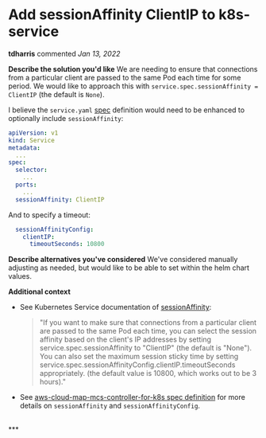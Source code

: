 # Add sessionAffinity ClientIP to k8s-service

**tdharris** commented *Jan 13, 2022*

<!--
  Have any questions? Check out the contributing docs at https://docs.gruntwork.io/guides/contributing/, or
  ask in this issue and a Gruntwork core maintainer will be happy to help :)
-->

**Describe the solution you'd like**
We are needing to ensure that connections from a particular client are passed to the same Pod each time for some period. We would like to approach this with `service.spec.sessionAffinity = ClientIP` (the default is `None`).

I believe the `service.yaml` [spec](https://github.com/gruntwork-io/helm-kubernetes-services/blob/6e832c5ad468a586d12beff0e2f06ee1961d1671/charts/k8s-service/templates/service.yaml#L23-L32) definition would need to be enhanced to optionally include `sessionAffinity`:
```yaml
apiVersion: v1
kind: Service
metadata:
  ...
spec:
  selector:
    ...
  ports:
    ...
  sessionAffinity: ClientIP
```

And to specify a timeout:
```yaml
  sessionAffinityConfig:
    clientIP:
      timeoutSeconds: 10800
```

**Describe alternatives you've considered**
We've considered manually adjusting as needed, but would like to be able to set within the helm chart values.

**Additional context**
- See Kubernetes Service documentation of [sessionAffinity](https://kubernetes.io/docs/concepts/services-networking/service/#virtual-ips-and-service-proxies):

  > "If you want to make sure that connections from a particular client are passed to the same Pod each time, you can select the session affinity based on the client's IP addresses by setting service.spec.sessionAffinity to "ClientIP" (the default is "None"). You can also set the maximum session sticky time by setting service.spec.sessionAffinityConfig.clientIP.timeoutSeconds appropriately. (the default value is 10800, which works out to be 3 hours)."
- See [aws-cloud-map-mcs-controller-for-k8s spec definition](https://github.com/aws/aws-cloud-map-mcs-controller-for-k8s/blob/21585172c6e5979c09b3d4c4ae9d0944601ac5f1/config/crd/bases/multicluster.x-k8s.io_serviceimports.yaml#L81-L102) for more details on `sessionAffinity` and `sessionAffinityConfig`.
<br />
***


